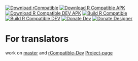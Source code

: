 [![Download rCompatible](https://img.shields.io/github/downloads/DerTyp7214/RboardThemeManagerV3/latest-rCompatible/total)](https://github.com/DerTyp7214/RboardThemeManagerV3/releases/tag/latest-rCompatible)
[![Download R Compatible APK](https://img.shields.io/badge/dynamic/json.svg?label=download&url=https://api.github.com/repos/DerTyp7214/RboardThemeManagerV3/releases/tags/latest-rCompatible&query=$.assets[0].name)](https://github.com/DerTyp7214/RboardThemeManagerV3/releases/download/latest-rCompatible/app-release.apk)
[![Download R Compatible DEV APK](https://img.shields.io/badge/dynamic/json.svg?label=download&url=https://api.github.com/repos/DerTyp7214/RboardThemeManagerV3/releases/tags/latest-rCompatible-debug&query=$.assets[0].name)](https://github.com/DerTyp7214/RboardThemeManagerV3/releases/download/latest-rCompatible-debug/app-debug.apk)
[![Build R Compatible](https://github.com/DerTyp7214/RboardThemeManagerV3/actions/workflows/buildCi.yml/badge.svg?branch=rCompatible)](https://github.com/DerTyp7214/RboardThemeManagerV3/actions/workflows/buildCi.yml?query=branch%3ArCompatible)
[![Build R Compatible DEV](https://github.com/DerTyp7214/RboardThemeManagerV3/actions/workflows/buildCi.yml/badge.svg?branch=rCompatible-Dev)](https://github.com/DerTyp7214/RboardThemeManagerV3/actions/workflows/buildCi.yml?query=branch%3ArCompatible-Dev)
[![Donate Dev](https://img.shields.io/badge/Donate%20Dev-PayPal-green.svg)](https://paypal.me/DerTyp7214)
[![Donate Designer](https://img.shields.io/badge/Donate%20Designer-PayPal-green.svg)](https://paypal.me/rkbdi)
# For translators
work on [master](https://github.com/DerTyp7214/RboardThemeManagerV3/tree/master) and [rCompatible-Dev](https://github.com/DerTyp7214/RboardThemeManagerV3/tree/rCompatible-Dev)
[Project-page](https://github.com/GboardThemes)
